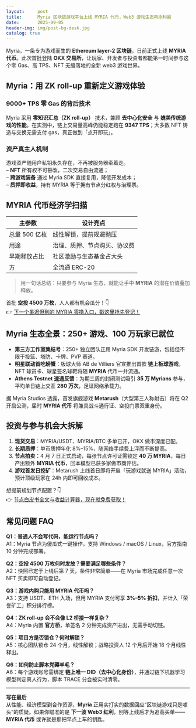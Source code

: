 ```yaml
---
layout:     post
title:      Myria 区块链游戏平台上线 MYRIA 代币，Web3 游戏生态再添利器
date:       2025-09-05
header-img: img/post-bg-desk.jpg
catalog: true
---
```


Myria，一条专为游戏而生的 **Ethereum layer-2 区块链**，日前正式上线 **MYRIA 代币**。此次首批登陆 **OKX 交易所**，让玩家、开发者与投资者都能第一时间参与这个零 Gas、高 TPS、NFT 无缝落地的全新 web3 游戏世界。

## Myria：用 ZK roll-up 重新定义游戏体验

### 9000+ TPS 零 Gas 的背后技术
Myria 采用 **零知识汇总（ZK roll-up）** 技术，兼顾 **去中心化安全** 与 **媲美传统游戏的性能**。在实测中，链上交易量高峰仍能稳定跑在 **9347 TPS**；大多数 NFT 铸造与交换无需支付 gas，真正做到「点开即玩」。

### 资产真主人机制
游戏资产随用户私钥永久存在，不再被服务器牵着走。  
– **NFT** 所有权不可篡改，二次交易自由流通；  
– **跨游戏装备** 通过 Myria SDK 直接复用，降低开发成本；  
– **质押即收益**，持有 MYRIA 等于拥有节点分红权与治理票。

## MYRIA 代币经济学扫描

| 主参数              | 设计亮点                |
|---------------------|-------------------------|
| 总量 500 亿枚       | 线性解锁，提前规避抛压   |
| 用途                | 治理、质押、节点购买、协议费 |
| 早期释放占比        | 社区激励与生态基金占大头 |
| 方                  | 全流通 ERC-20           |

> 用一句话总结：只要参与 Myria 生态，就能让手中 **MYRIA** 的潜在价值叠加释放。

首批 **空投 4500 万枚**，人人都有机会瓜分！👇  
👉 [下一个虽迟但到的 MYRIA 零撸入口，戳这里抢先登记！](https://okxdog.com/)

## Myria 生态全景：250+ 游戏、100 万玩家已就位

- **第三方工作室集结号**：250+ 独立团队正用 Myria SDK 开发链游，包括但不限于投篮、塔防、卡牌、PVP 赛道。  
- **明星联动首吃螃蟹**：板球大师 AB de Villiers 官宣推出首款 **链上板球游戏**，NFT 球员卡、球星签名球鞋将随 **MYRIA** 代币一并流通。  
- **Athens Testnet 速通反馈**：为期三周的封闭测试吸引 **35 万 Myrians** 参与，平均单日链上交互 **280 万次**，足证网络承载力。  

据 Myria Studios 透露，首发旗舰游戏 **Metarush**（大型第三人称射击）将在 Q2 开启公测，届时 **MYRIA 代币** 将兼具战斗通行证、空投门票双重身份。

## 投资与参与机会大拆解

1. **现货交易**：MYRIA/USDT、MYRIA/BTC 多单已开，OKX 做市深度已配。  
2. **长期质押**：单币质押年化 8%–15%，随网络手续费上浮而不断提高。  
3. **节点拍卖**：4 月 7 日正式启动，每张节点许可证需锁定 **40 万 MYRIA**，每日产出额外 **MYRIA 代币**，回本模型已获多家做市商评估。  
4. **游戏首发日挖矿**：Metarush 上线首日即将开启「玩游戏就送 MYRIA」活动，预计顶级玩家在 24h 内即可回收成本。

想提前规划节点配置？👇  
👉 [节点白皮书全文与收益计算器，现在就免费获取！](https://okxdog.com/)

## 常见问题 FAQ

**Q1：普通人不会写代码，能运行节点吗？**  
A1：Myria 节点为傻瓜式一键操作，支持 Windows / macOS / Linux，官方指南 10 分钟完成部署。

**Q2：空投 4500 万枚何时发放？需要满足哪些条件？**  
A2：快照已定于上线后第 7 天，条件非常简单——在 Myria 市场完成任意一次 NFT 买卖即可自动登记。

**Q3：游戏内购只能用 MYRIA 代币吗？**  
A3：支持 USDT、ETH 入场，但用 MYRIA 支付可享 **3%–5% 折扣**，并计入「荣誉矿工」积分排行榜。

**Q4：ZK roll-up 会不会像 L2 桥接一样复杂？**  
A4：Myria 内置 **官方桥**，单签名 2 分钟完成资产进出，无需手动切链。

**Q5：项目方是否锁仓？何时解锁？**  
A5：核心团队锁仓 24 个月，线性解锁；战略投资人 12 个月后开始 18 个月线性释出。

**Q6：如何防止脚本党薅羊毛？**  
A6：每个游戏账号需绑定 **链上唯一 DID（去中心化身份）**，并通过链下机器学习模型判定真人行为，脚本 TRACE 分会被实时清零。

---

**写在最后**  
从性能、经济模型到合作资源，**Myria** 正用实打实的数据回应“区块链游戏只是噱头”的质疑。如果你瞄准的是 **下一波 Web3 红利**，别等上线后才为追高买单——**MYRIA 代币** 或许就是那把早点上车的钥匙。